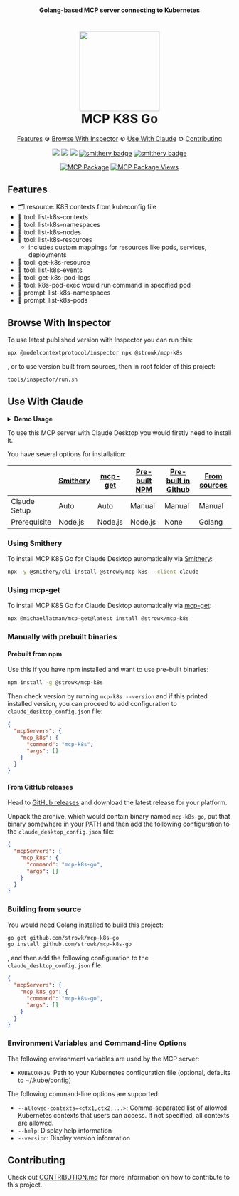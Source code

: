 <h4 align="center">Golang-based MCP server connecting to Kubernetes</h4>

<h1 align="center">
   <img src="docs/images/logo.png" width="180"/>
   <br/>
   MCP K8S Go
</h1>

<p align="center">
  <a href="#features">Features</a> ⚙
  <a href="#browse-with-inspector">Browse With Inspector</a> ⚙
  <a href="#use-with-claude">Use With Claude</a> ⚙
  <a href="#contributing">Contributing</a>
</p>

<p align="center">
    <a href="https://github.com/strowk/mcp-k8s-go/actions/workflows/dependabot/dependabot-updates"><img src="https://github.com/strowk/mcp-k8s-go/actions/workflows/dependabot/dependabot-updates/badge.svg"></a>
    <a href="https://github.com/strowk/mcp-k8s-go/actions/workflows/test.yaml"><img src="https://github.com/strowk/mcp-k8s-go/actions/workflows/test.yaml/badge.svg"></a>
	<a href="https://github.com/strowk/mcp-k8s-go/actions/workflows/golangci-lint.yaml"><img src="https://github.com/strowk/mcp-k8s-go/actions/workflows/golangci-lint.yaml/badge.svg"/></a>
    <a href="https://github.com/strowk/mcp-k8s-go/releases/latest"><img src="https://img.shields.io/github/v/release/strowk/mcp-k8s-go" alt="smithery badge"></a>
    <a href="https://smithery.ai/server/@strowk/mcp-k8s"><img src="https://smithery.ai/badge/@strowk/mcp-k8s" alt="smithery badge"></a>
    
</p>

<p align="center">
    <a href="https://mcp-get.com/packages/%40strowk%2Fmcp-k8s"><img src="https://mcp-get.com/api/badge/%40strowk%2Fmcp-k8s" alt="MCP Package"></a>
    <a href="https://mcp-get.com/packages/%40strowk%2Fmcp-k8s"><img src="https://mcp-get.com/api/badge/%40strowk%2Fmcp-k8s?style=views" alt="MCP Package Views"></a>
</p>

## Features

- 🗂️ resource: K8S contexts from kubeconfig file
- 🤖 tool: list-k8s-contexts
- 🤖 tool: list-k8s-namespaces
- 🤖 tool: list-k8s-nodes
- 🤖 tool: list-k8s-resources
  - includes custom mappings for resources like pods, services, deployments
- 🤖 tool: get-k8s-resource
- 🤖 tool: list-k8s-events
- 🤖 tool: get-k8s-pod-logs
- 🤖 tool: k8s-pod-exec would run command in specified pod
- 💬 prompt: list-k8s-namespaces
- 💬 prompt: list-k8s-pods

## Browse With Inspector

To use latest published version with Inspector you can run this:

```bash
npx @modelcontextprotocol/inspector npx @strowk/mcp-k8s
```

, or to use version built from sources, then in root folder of this project:

```bash
tools/inspector/run.sh
```

## Use With Claude

<details><summary><b>
Demo Usage
</b></summary>

Following chat with Claude Desktop demonstrates how it looks when selected particular context as a resource and then asked to check pod logs for errors in kube-system namespace:

![Claude Desktop](docs/images/claude-desktop-logs.png)

</details>

To use this MCP server with Claude Desktop you would firstly need to install it.

You have several options for installation:

|              | <a href="#using-smithery">Smithery</a> | <a href="#using-mcp-get">mcp-get</a> | <a href="#prebuilt-from-npm">Pre-built NPM</a> | <a href="#from-github-releases">Pre-built in Github</a> | <a href="#building-from-source">From sources</a> |
| ------------ | -------------------------------------- | ------------------------------------ | ---------------------------------------------- | ------------------------------------------------------- | ------------------------------------------------ |
| Claude Setup | Auto                                   | Auto                                 | Manual                                         | Manual                                                  | Manual                                           |
| Prerequisite | Node.js                                | Node.js                              | Node.js                                        | None                                                    | Golang                                           |

### Using Smithery

To install MCP K8S Go for Claude Desktop automatically via [Smithery](https://smithery.ai/server/@strowk/mcp-k8s):

```bash
npx -y @smithery/cli install @strowk/mcp-k8s --client claude
```

### Using mcp-get

To install MCP K8S Go for Claude Desktop automatically via [mcp-get](https://mcp-get.com/packages/%40strowk%2Fmcp-k8s):

```bash
npx @michaellatman/mcp-get@latest install @strowk/mcp-k8s
```

### Manually with prebuilt binaries

#### Prebuilt from npm

Use this if you have npm installed and want to use pre-built binaries:

```bash
npm install -g @strowk/mcp-k8s
```

Then check version by running `mcp-k8s --version` and if this printed installed version, you can proceed to add configuration to `claude_desktop_config.json` file:

```json
{
  "mcpServers": {
    "mcp_k8s": {
      "command": "mcp-k8s",
      "args": []
    }
  }
}
```

#### From GitHub releases

Head to [GitHub releases](https://github.com/strowk/mcp-k8s-go/releases) and download the latest release for your platform.

Unpack the archive, which would contain binary named `mcp-k8s-go`, put that binary somewhere in your PATH and then add the following configuration to the `claude_desktop_config.json` file:

```json
{
  "mcpServers": {
    "mcp_k8s": {
      "command": "mcp-k8s-go",
      "args": []
    }
  }
}
```

### Building from source

You would need Golang installed to build this project:

```bash
go get github.com/strowk/mcp-k8s-go
go install github.com/strowk/mcp-k8s-go
```

, and then add the following configuration to the `claude_desktop_config.json` file:

```json
{
  "mcpServers": {
    "mcp_k8s_go": {
      "command": "mcp-k8s-go",
      "args": []
    }
  }
}
```

### Environment Variables and Command-line Options

The following environment variables are used by the MCP server:

- `KUBECONFIG`: Path to your Kubernetes configuration file (optional, defaults to ~/.kube/config)

The following command-line options are supported:

- `--allowed-contexts=<ctx1,ctx2,...>`: Comma-separated list of allowed Kubernetes contexts that users can access. If not specified, all contexts are allowed.
- `--help`: Display help information
- `--version`: Display version information

## Contributing

Check out [CONTRIBUTION.md](./CONTRIBUTION.md) for more information on how to contribute to this project.
